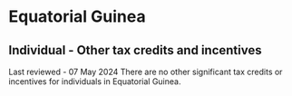 # Equatorial Guinea
## Individual - Other tax credits and incentives
Last reviewed - 07 May 2024
There are no other significant tax credits or incentives for individuals in Equatorial Guinea.
